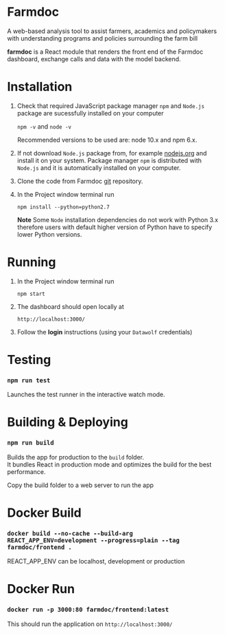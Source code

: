 # Farmdoc


A web-based analysis tool to assist farmers, academics and policymakers 
with understanding programs and policies surrounding the farm bill

**farmdoc** is a React module that renders the front end of the Farmdoc dashboard,
exchange calls and data with the model backend. 

# Installation

1. Check that required JavaScript package manager `npm` and `Node.js` package 
are sucessfully installed on your computer

    `npm -v` and 
    `node -v`
    
	Recommended versions to be used are: node 10.x and npm 6.x.

2. If not download `Node.js` package from, for example 
[nodejs.org](https://nodejs.org/en/) and install it on your system. 
Package manager `npm` is distributed with `Node.js` and it is automatically 
installed on your computer.

3. Clone the code from Farmdoc [git](https://opensource.ncsa.illinois.edu/bitbucket/scm/fd/farmdoc.git) 
repository.

4. In the Project window terminal run 

	`npm install --python=python2.7`

	**Note** Some `Node` installation dependencies do not work with Python 3.x 
	therefore users with default higher version of Python have to specify lower 
	Python versions.
	
# Running

1. In the Project window terminal run 

	`npm start`

2. The dashboard should open locally at 

	`http://localhost:3000/`
	
3. Follow the **login** instructions (using your `Datawolf` credentials)

# Testing

### `npm run test`

Launches the test runner in the interactive watch mode.

# Building & Deploying

### `npm run build`

Builds the app for production to the `build` folder.\
It bundles React in production mode and optimizes the build for the best performance.

Copy the build folder to a web server to run the app


# Docker Build

###  `docker build --no-cache --build-arg REACT_APP_ENV=development --progress=plain --tag farmdoc/frontend .`

REACT_APP_ENV can be localhost, development or production

# Docker Run

### `docker run -p 3000:80 farmdoc/frontend:latest`

This should run the application on `http://localhost:3000/`
